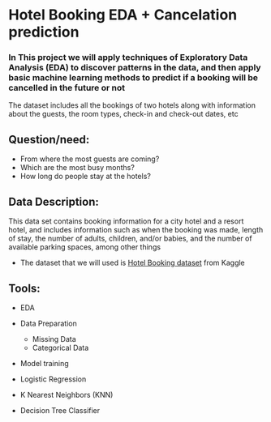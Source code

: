 
# Hotel Booking EDA + Cancelation prediction 

### In This project we will apply techniques of Exploratory Data Analysis (EDA) to discover patterns in the data, and then apply basic machine learning methods to predict if a booking will be cancelled in the future or not 

The dataset includes all the bookings of two hotels along with information about the guests, the room types, check-in and check-out dates, etc

## Question/need:

 - From where the most guests are coming?
 - Which are the most busy months?
 - How long do people stay at the hotels?

## Data Description:
This data set contains booking information for a city hotel and a resort hotel, and includes information such as when the booking was made, length of stay, the number of adults, children, and/or babies, and the number of available parking spaces, among other things 
 - The dataset that we will used is [Hotel Booking dataset](https://github.com/maalakalmatrafi/Hotel-Booking-project/blob/main/hotel_bookings.csv) from Kaggle
 
## Tools:
 - EDA
 - Data Preparation
   - Missing Data
   - Categorical Data
   
 -  Model training
   - Logistic Regression
   - K Nearest Neighbors (KNN)
   - Decision Tree Classifier


